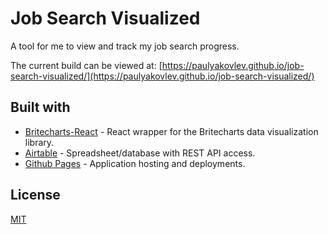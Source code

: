 # Job Search Visualized
A tool for me to view and track my job search progress.

The current build can be viewed at: [https://paulyakovlev.github.io/job-search-visualized/](https://paulyakovlev.github.io/job-search-visualized/)


## Built with
- [Britecharts-React](hhttps://britecharts.github.io/britecharts-react/) - React wrapper for the Britecharts data visualization library.
- [Airtable](https://airtable.com/) - Spreadsheet/database with REST API access.
- [Github Pages](https://pages.github.com/) - Application hosting and deployments.


## License
[MIT](https://choosealicense.com/licenses/mit/)
